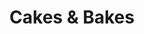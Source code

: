 ---
title: "Cakes & Bakes"
url: /lahore/cakes-und-bakes-maulana-shaukat-ali-road/
shop: Bäckerei
---